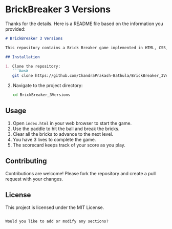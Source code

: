 # BrickBreaker 3 Versions
Thanks for the details. Here is a README file based on the information you provided:

```markdown
# BrickBreaker 3 Versions

This repository contains a Brick Breaker game implemented in HTML, CSS, and JavaScript with multiple versions and backgrounds. The game features a scorecard, 3 lives, and 3 levels with a great UI.

## Installation

1. Clone the repository:
   ```bash
   git clone https://github.com/ChandraPrakash-Bathula/BrickBreaker_3Versions.git
   ```
2. Navigate to the project directory:
   ```bash
   cd BrickBreaker_3Versions
   ```

## Usage

1. Open `index.html` in your web browser to start the game.
2. Use the paddle to hit the ball and break the bricks.
3. Clear all the bricks to advance to the next level.
4. You have 3 lives to complete the game.
5. The scorecard keeps track of your score as you play.

## Contributing

Contributions are welcome! Please fork the repository and create a pull request with your changes.

## License

This project is licensed under the MIT License.
```

Would you like to add or modify any sections?
